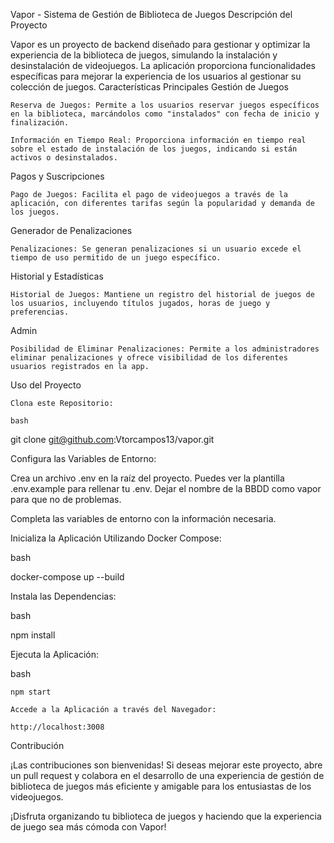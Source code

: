 Vapor - Sistema de Gestión de Biblioteca de Juegos
Descripción del Proyecto

Vapor es un proyecto de backend diseñado para gestionar y optimizar la experiencia de la biblioteca de juegos, simulando la instalación y desinstalación de videojuegos. La aplicación proporciona funcionalidades específicas para mejorar la experiencia de los usuarios al gestionar su colección de juegos.
Características Principales
Gestión de Juegos

    Reserva de Juegos: Permite a los usuarios reservar juegos específicos en la biblioteca, marcándolos como "instalados" con fecha de inicio y finalización.

    Información en Tiempo Real: Proporciona información en tiempo real sobre el estado de instalación de los juegos, indicando si están activos o desinstalados.

Pagos y Suscripciones

    Pago de Juegos: Facilita el pago de videojuegos a través de la aplicación, con diferentes tarifas según la popularidad y demanda de los juegos.

Generador de Penalizaciones

    Penalizaciones: Se generan penalizaciones si un usuario excede el tiempo de uso permitido de un juego específico.

Historial y Estadísticas

    Historial de Juegos: Mantiene un registro del historial de juegos de los usuarios, incluyendo títulos jugados, horas de juego y preferencias.

Admin

    Posibilidad de Eliminar Penalizaciones: Permite a los administradores eliminar penalizaciones y ofrece visibilidad de los diferentes usuarios registrados en la app.

Uso del Proyecto

    Clona este Repositorio:

    bash

git clone git@github.com:Vtorcampos13/vapor.git

Configura las Variables de Entorno:

Crea un archivo .env en la raíz del proyecto. Puedes ver la plantilla .env.example para rellenar tu .env. Dejar el nombre de la BBDD como vapor para que no de problemas.

Completa las variables de entorno con la información necesaria.

Inicializa la Aplicación Utilizando Docker Compose:

bash

docker-compose up --build

Instala las Dependencias:

bash

npm install

Ejecuta la Aplicación:

bash

    npm start

    Accede a la Aplicación a través del Navegador:

    http://localhost:3008

Contribución

¡Las contribuciones son bienvenidas! Si deseas mejorar este proyecto, abre un pull request y colabora en el desarrollo de una experiencia de gestión de biblioteca de juegos más eficiente y amigable para los entusiastas de los videojuegos.

¡Disfruta organizando tu biblioteca de juegos y haciendo que la experiencia de juego sea más cómoda con Vapor!
